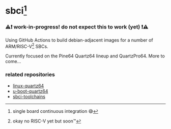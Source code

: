 # sbci[^1]

### ⚠️❗ work-in-progress! do not expect this to work (yet) ❗⚠️
[^1]: single board continuous integration 😅

Using GitHub Actions to build debian-adjacent images for a number of ARM/RISC-V[^2] SBCs.
[^2]: okay no RISC-V yet but soon™

Currently focused on the Pine64 Quartz64 lineup and QuartzPro64. More to come...

### related repositories

- [linux-quartz64](https://github.com/neggles/linux-quartz64)
- [u-boot-quartz64](https://github.com/neggles/u-boot-quartz64)
- [sbci-toolchains](https://github.com/neggles/sbci-toolchains)

